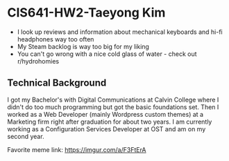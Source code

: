 # CIS641-HW2-Taeyong Kim

* I look up reviews and information about mechanical keyboards and hi-fi headphones way too often
* My Steam backlog is way too big for my liking
* You can't go wrong with a nice cold glass of water - check out r/hydrohomies

## Technical Background
I got my Bachelor's with Digital Communications at Calvin College where I didn't do too much programming but got the basic foundations set. Then I worked as a Web Developer (mainly Wordpress custom themes) at a Marketing firm right after graduation for about two years. I am currently working as a Configuration Services Developer at OST and am on my second year.

Favorite meme link: https://imgur.com/a/F3FtErA